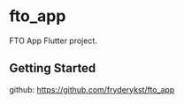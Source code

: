 # fto_app

FTO App Flutter project.

## Getting Started

github: https://github.com/fryderykst/fto_app
